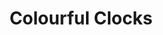 ---
layout: minecraft-mod/page

title: Colourful Clocks
mod_id: colourfulclocks
permalink: /colourfulclocks/
---